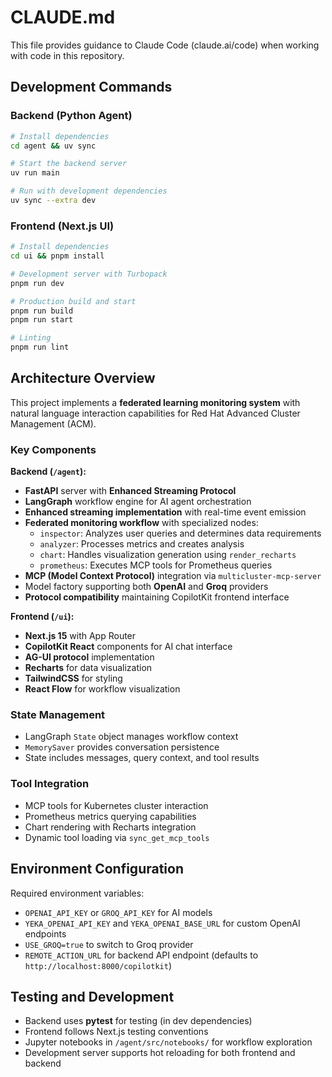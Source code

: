 # CLAUDE.md

This file provides guidance to Claude Code (claude.ai/code) when working with code in this repository.

## Development Commands

### Backend (Python Agent)
```bash
# Install dependencies
cd agent && uv sync

# Start the backend server
uv run main

# Run with development dependencies
uv sync --extra dev
```

### Frontend (Next.js UI)
```bash
# Install dependencies
cd ui && pnpm install

# Development server with Turbopack
pnpm run dev

# Production build and start
pnpm run build
pnpm run start

# Linting
pnpm run lint
```

## Architecture Overview

This project implements a **federated learning monitoring system** with natural language interaction capabilities for Red Hat Advanced Cluster Management (ACM).

### Key Components

**Backend (`/agent`):**
- **FastAPI** server with **Enhanced Streaming Protocol**
- **LangGraph** workflow engine for AI agent orchestration
- **Enhanced streaming implementation** with real-time event emission
- **Federated monitoring workflow** with specialized nodes:
  - `inspector`: Analyzes user queries and determines data requirements
  - `analyzer`: Processes metrics and creates analysis
  - `chart`: Handles visualization generation using `render_recharts`
  - `prometheus`: Executes MCP tools for Prometheus queries
- **MCP (Model Context Protocol)** integration via `multicluster-mcp-server`
- Model factory supporting both **OpenAI** and **Groq** providers
- **Protocol compatibility** maintaining CopilotKit frontend interface

**Frontend (`/ui`):**
- **Next.js 15** with App Router
- **CopilotKit React** components for AI chat interface
- **AG-UI protocol** implementation
- **Recharts** for data visualization
- **TailwindCSS** for styling
- **React Flow** for workflow visualization

### State Management
- LangGraph `State` object manages workflow context
- `MemorySaver` provides conversation persistence
- State includes messages, query context, and tool results

### Tool Integration
- MCP tools for Kubernetes cluster interaction
- Prometheus metrics querying capabilities
- Chart rendering with Recharts integration
- Dynamic tool loading via `sync_get_mcp_tools`

## Environment Configuration

Required environment variables:
- `OPENAI_API_KEY` or `GROQ_API_KEY` for AI models
- `YEKA_OPENAI_API_KEY` and `YEKA_OPENAI_BASE_URL` for custom OpenAI endpoints
- `USE_GROQ=true` to switch to Groq provider
- `REMOTE_ACTION_URL` for backend API endpoint (defaults to `http://localhost:8000/copilotkit`)

## Testing and Development

- Backend uses **pytest** for testing (in dev dependencies)
- Frontend follows Next.js testing conventions
- Jupyter notebooks in `/agent/src/notebooks/` for workflow exploration
- Development server supports hot reloading for both frontend and backend